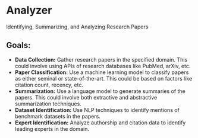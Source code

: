 # Analyzer
Identifying, Summarizing, and Analyzing Research Papers

## Goals:
- **Data Collection:** Gather research papers in the specified domain. This could involve using APIs of research databases like PubMed, arXiv, etc.
- **Paper Classification:** Use a machine learning model to classify papers as either seminal or state-of-the-art. This could be based on factors like citation count, recency, etc.
- **Summarization:** Use a language model to generate summaries of the papers. This could involve both extractive and abstractive summarization techniques.
- **Dataset Identification:** Use NLP techniques to identify mentions of benchmark datasets in the papers.
- **Expert Identification:** Analyze authorship and citation data to identify leading experts in the domain.
